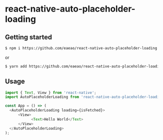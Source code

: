 # react-native-auto-placeholder-loading

## Getting started

```bash
$ npm i https://github.com/eaeao/react-native-auto-placeholder-loading.git --save
```

or

```bash
$ yarn add https://github.com/eaeao/react-native-auto-placeholder-loading.git
```


## Usage
```javascript
import { Text, View } from 'react-native';
import AutoPlaceholderLoading from 'react-native-auto-placeholder-loading';

const App = () => (
  <AutoPlaceholderLoading loading={isFetched}>
	  <View>
	  		<Text>Hello World</Text>
	  </View>
  </AutoPlaceholderLoading>
);
```
